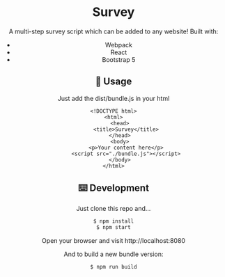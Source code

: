 <h1 align="center">Survey</h1>

<div align="center">

A multi-step survey script which can be added to any website!
Built with:

- Webpack
- React
- Bootstrap 5

## 🔨 Usage

Just add the dist/bundle.js in your html

```
<!DOCTYPE html>
<html>
	<head>
		<title>Survey</title>
	</head>
	<body>
		<p>Your content here</p>
		<script src="./bundle.js"></script>
	</body>
</html>
```

## ⌨️ Development

Just clone this repo and...

```bash
$ npm install
$ npm start
```

Open your browser and visit http://localhost:8080

And to build a new bundle version:

```bash
$ npm run build
```
